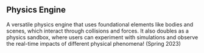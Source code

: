 ## Physics Engine

A versatile physics engine that uses foundational elements like bodies and scenes, which interact through collisions and forces. It also doubles as a physics sandbox, where users can experiment with simulations and observe the real-time impacts of different physical phenomena!
(Spring 2023)
